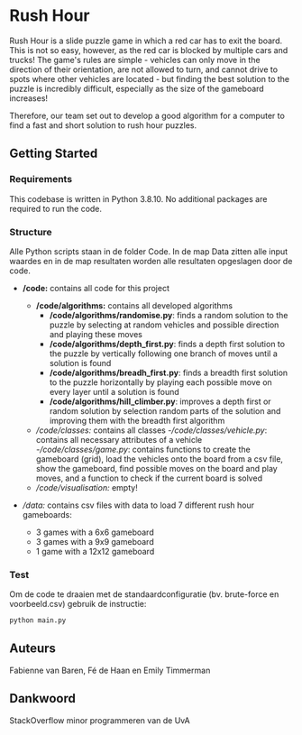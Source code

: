# Rush Hour
Rush Hour is a slide puzzle game in which a red car has to exit the board. This is not so easy, however, as the red car is blocked by multiple cars and trucks! The game's rules are simple - vehicles can only move in the direction of their orientation, are not allowed to turn, and cannot drive to spots where other vehicles are located - but finding the best solution to the puzzle is incredibly difficult, especially as the size of the gameboard increases!

Therefore, our team set out to develop a good algorithm for a computer to find a fast and short solution to rush hour puzzles.

## Getting Started
### Requirements
This codebase is written in Python 3.8.10. No additional packages are required to run the code. 

### Structure 
Alle Python scripts staan in de folder Code. In de map Data zitten alle input waardes en in de map resultaten worden alle resultaten opgeslagen door de code.
- **/code:** contains all code for this project
  - **/code/algorithms:** contains all developed algorithms
    - **/code/algorithms/randomise.py**: finds a random solution to the puzzle by selecting at random vehicles and possible direction and playing these moves
    - **/code/algorithms/depth_first.py**: finds a depth first solution to the puzzle by vertically following one branch of moves until a solution is found
    - **/code/algorithms/breadh_first.py**: finds a breadth first solution to the puzzle horizontally by playing each possible move on every layer until a solution is found
    - **/code/algorithms/hill_climber.py**: improves a depth first or random solution by selection random parts of the solution and improving them with the breadth first algorithm
  - */code/classes:* contains all classes
    -*/code/classes/vehicle.py*: contains all necessary attributes of a vehicle
    -*/code/classes/game.py*: contains functions to create the gameboard (grid), load the vehicles onto the board from a csv file, show the gameboard, find possible moves on the board and play moves, and a function to check if the current board is solved
  - */code/visualisation:* empty!

- */data:* contains csv files with data to load 7 different rush hour gameboards:
  - 3 games with a 6x6 gameboard
  - 3 games with a 9x9 gameboard
  - 1 game with a 12x12 gameboard

### Test
Om de code te draaien met de standaardconfiguratie (bv. brute-force en voorbeeld.csv) gebruik de instructie:

```bash
python main.py
```
## Auteurs
Fabienne van Baren, Fé de Haan en Emily Timmerman

## Dankwoord
StackOverflow
minor programmeren van de UvA
